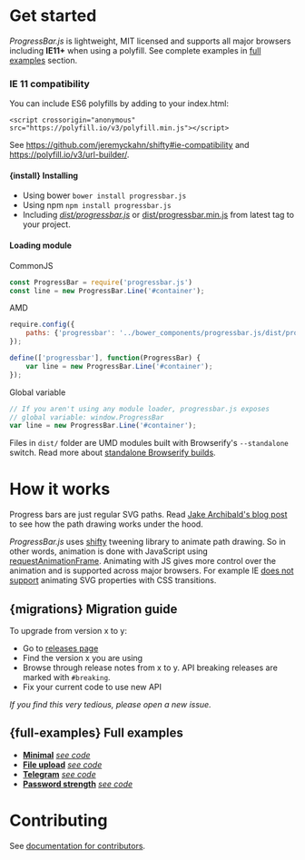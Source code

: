 # Get started

*ProgressBar.js* is lightweight, MIT licensed and supports all major browsers including **IE11+** when using a polyfill.
See complete examples in [full examples](#full-examples) section.

### IE 11 compatibility

You can include ES6 polyfills by adding to your index.html:

```
<script crossorigin="anonymous" src="https://polyfill.io/v3/polyfill.min.js"></script>
```

See https://github.com/jeremyckahn/shifty#ie-compatibility and https://polyfill.io/v3/url-builder/.

#### {install} Installing

* Using bower `bower install progressbar.js`
* Using npm `npm install progressbar.js`
* Including [*dist/progressbar.js*](https://github.com/kimmobrunfeldt/progressbar.js/blob/master/dist/progressbar.js) or [dist/progressbar.min.js](https://github.com/kimmobrunfeldt/progressbar.js/blob/master/dist/progressbar.min.js) from latest tag to your project.

#### Loading module

CommonJS

```javascript
const ProgressBar = require('progressbar.js')
const line = new ProgressBar.Line('#container');
```

AMD

```javascript
require.config({
    paths: {'progressbar': '../bower_components/progressbar.js/dist/progressbar'}
});

define(['progressbar'], function(ProgressBar) {
    var line = new ProgressBar.Line('#container');
});
```

Global variable

```javascript
// If you aren't using any module loader, progressbar.js exposes
// global variable: window.ProgressBar
var line = new ProgressBar.Line('#container');
```

Files in `dist/` folder are UMD modules built with Browserify's `--standalone` switch. Read more about [standalone Browserify builds](http://www.forbeslindesay.co.uk/post/46324645400/standalone-browserify-builds).


# How it works

Progress bars are just regular SVG paths.
Read [Jake Archibald's blog post](http://jakearchibald.com/2013/animated-line-drawing-svg/) to see how the path drawing works under the hood.

*ProgressBar.js* uses [shifty](https://jeremyckahn.github.io/shifty/) tweening library to animate path drawing.
So in other words, animation is done with JavaScript using [requestAnimationFrame](https://developer.mozilla.org/en-US/docs/Web/API/window.requestAnimationFrame).
Animating with JS gives more control over the animation and is supported across major browsers. For example IE [does not support](https://connect.microsoft.com/IE/feedbackdetail/view/920928/ie-11-css-transition-property-not-working-for-svg-elements)
animating SVG properties with CSS transitions.


## {migrations} Migration guide

To upgrade from version x to y:

* Go to [releases page](https://github.com/kimmobrunfeldt/progressbar.js/releases)
* Find the version x you are using
* Browse through release notes from x to y. API breaking releases are marked with `#breaking`.
* Fix your current code to use new API

*If you find this very tedious, please open a new issue.*

## {full-examples} Full examples

* [**Minimal**](http://kimmobrunfeldt.github.io/progressbar.js/examples/minimal/) [*see code*](https://github.com/kimmobrunfeldt/progressbar.js/tree/gh-pages/examples/minimal)
* [**File upload**](http://kimmobrunfeldt.github.io/progressbar.js/examples/upload/) [*see code*](https://github.com/kimmobrunfeldt/progressbar.js/tree/gh-pages/examples/upload)
* [**Telegram**](http://kimmobrunfeldt.github.io/progressbar.js/examples/telegram/) [*see code*](https://github.com/kimmobrunfeldt/progressbar.js/tree/gh-pages/examples/telegram)
* [**Password strength**](http://kimmobrunfeldt.github.io/progressbar.js/examples/password-strength/) [*see code*](https://github.com/kimmobrunfeldt/progressbar.js/tree/gh-pages/examples/password-strength)

# Contributing

See [documentation for contributors](contributing/).
